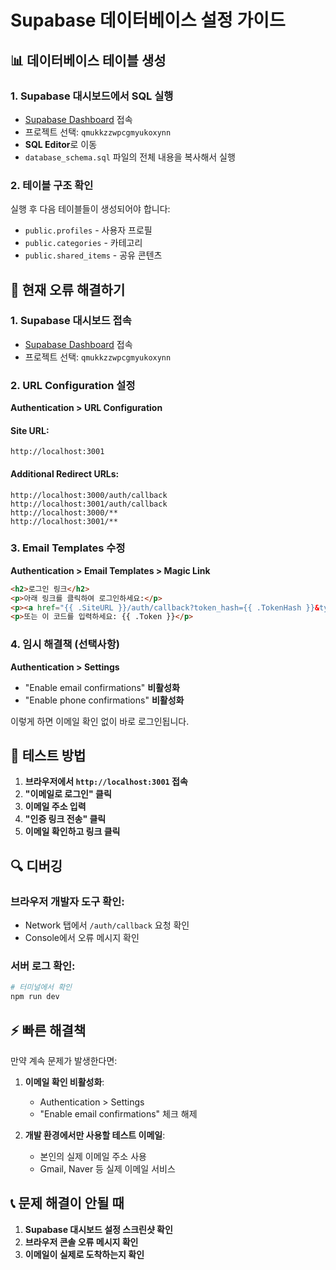 # Supabase 데이터베이스 설정 가이드

## 📊 데이터베이스 테이블 생성

### 1. Supabase 대시보드에서 SQL 실행
- [Supabase Dashboard](https://supabase.com/dashboard) 접속
- 프로젝트 선택: `qmukkzzwpcgmyukoxynn`
- **SQL Editor**로 이동
- `database_schema.sql` 파일의 전체 내용을 복사해서 실행

### 2. 테이블 구조 확인
실행 후 다음 테이블들이 생성되어야 합니다:
- `public.profiles` - 사용자 프로필
- `public.categories` - 카테고리 
- `public.shared_items` - 공유 콘텐츠

## 🚨 현재 오류 해결하기

### 1. Supabase 대시보드 접속
- [Supabase Dashboard](https://supabase.com/dashboard) 접속
- 프로젝트 선택: `qmukkzzwpcgmyukoxynn`

### 2. URL Configuration 설정
**Authentication > URL Configuration**

#### Site URL:
```
http://localhost:3001
```

#### Additional Redirect URLs:
```
http://localhost:3000/auth/callback
http://localhost:3001/auth/callback
http://localhost:3000/**
http://localhost:3001/**
```

### 3. Email Templates 수정
**Authentication > Email Templates > Magic Link**

```html
<h2>로그인 링크</h2>
<p>아래 링크를 클릭하여 로그인하세요:</p>
<p><a href="{{ .SiteURL }}/auth/callback?token_hash={{ .TokenHash }}&type=email">로그인</a></p>
<p>또는 이 코드를 입력하세요: {{ .Token }}</p>
```

### 4. 임시 해결책 (선택사항)
**Authentication > Settings**
- "Enable email confirmations" **비활성화**
- "Enable phone confirmations" **비활성화**

이렇게 하면 이메일 확인 없이 바로 로그인됩니다.

## 🧪 테스트 방법

1. **브라우저에서 `http://localhost:3001` 접속**
2. **"이메일로 로그인" 클릭**
3. **이메일 주소 입력**
4. **"인증 링크 전송" 클릭**
5. **이메일 확인하고 링크 클릭**

## 🔍 디버깅

### 브라우저 개발자 도구 확인:
- Network 탭에서 `/auth/callback` 요청 확인
- Console에서 오류 메시지 확인

### 서버 로그 확인:
```bash
# 터미널에서 확인
npm run dev
```

## ⚡ 빠른 해결책

만약 계속 문제가 발생한다면:

1. **이메일 확인 비활성화**:
   - Authentication > Settings
   - "Enable email confirmations" 체크 해제

2. **개발 환경에서만 사용할 테스트 이메일**:
   - 본인의 실제 이메일 주소 사용
   - Gmail, Naver 등 실제 이메일 서비스

## 📞 문제 해결이 안될 때

1. **Supabase 대시보드 설정 스크린샷 확인**
2. **브라우저 콘솔 오류 메시지 확인**
3. **이메일이 실제로 도착하는지 확인** 